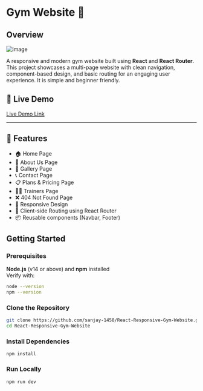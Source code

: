 # Gym Website 💪
## Overview

![image](https://github.com/user-attachments/assets/2943aa92-4908-4bf7-b408-6771365bd40e)


A responsive and modern gym website built using **React** and **React Router**. This project showcases a multi-page website with clean navigation, component-based design, and basic routing for an engaging user experience. It is simple and beginner friendly.

## 🔗 Live Demo

[Live Demo Link](https://react-responsive-gym-website-3956bwe6c-sanjay-1458s-projects.vercel.app/) 

---

## 🚀 Features

- 🏠 Home Page
- 📖 About Us Page
- 📸 Gallery Page
- 📞 Contact Page
- 📋 Plans & Pricing Page
- 🧑‍🏫 Trainers Page
- ❌ 404 Not Found Page
- 🔄 Responsive Design
- 🚦 Client-side Routing using React Router
- 📦 Reusable components (Navbar, Footer)

## Getting Started

### Prerequisites

 **Node.js** (v14 or above) and **npm** installed  
  Verify with:
  ```bash
  node --version
  npm --version
```

### Clone the Repository
```bash
git clone https://github.com/sanjay-1458/React-Responsive-Gym-Website.git
cd React-Responsive-Gym-Website
```

### Install Dependencies
```
npm install
```

### Run Locally
```
npm run dev
```
